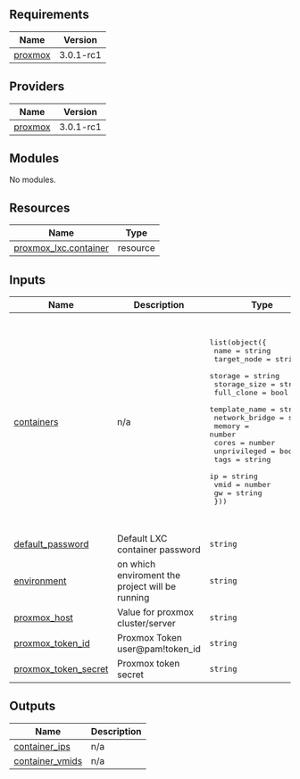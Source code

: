 ## Requirements

| Name | Version |
|------|---------|
| <a name="requirement_proxmox"></a> [proxmox](#requirement\_proxmox) | 3.0.1-rc1 |

## Providers

| Name | Version |
|------|---------|
| <a name="provider_proxmox"></a> [proxmox](#provider\_proxmox) | 3.0.1-rc1 |

## Modules

No modules.

## Resources

| Name | Type |
|------|------|
| [proxmox_lxc.container](https://registry.terraform.io/providers/telmate/proxmox/3.0.1-rc1/docs/resources/lxc) | resource |

## Inputs

| Name | Description | Type | Default | Required |
|------|-------------|------|---------|:--------:|
| <a name="input_containers"></a> [containers](#input\_containers) | n/a | <pre>list(object({<br>        name = string<br>        target_node = string<br>        storage = string<br>        storage_size = string<br>        full_clone = bool<br>        template_name = string<br>        network_bridge = string<br>        memory = number<br>        cores  = number<br>        unprivileged = bool<br>        tags = string<br>        ip   = string<br>        vmid = number<br>        gw   = string<br>    }))</pre> | <pre>[<br>  {<br>    "cores": 2,<br>    "full_clone": true,<br>    "gw": "192.168.0.1",<br>    "ip": "192.168.0.200/24",<br>    "memory": 2048,<br>    "name": "container",<br>    "network_bridge": "vmbr0",<br>    "storage": "Kingstone-data",<br>    "storage_size": "10G",<br>    "tags": "tofu",<br>    "target_node": "proxmox",<br>    "template_name": "samsung-ssd:vztmpl/ubuntu-22.04-standard_22.04-1_amd64.tar.zst",<br>    "unprivileged": true,<br>    "vmid": 200<br>  }<br>]</pre> | no |
| <a name="input_default_password"></a> [default\_password](#input\_default\_password) | Default LXC container password | `string` | `"changeme"` | no |
| <a name="input_environment"></a> [environment](#input\_environment) | on which enviroment the project will be running | `string` | `"dev"` | no |
| <a name="input_proxmox_host"></a> [proxmox\_host](#input\_proxmox\_host) | Value for proxmox cluster/server | `string` | `"https://192.168.0.131:8006/api2/json"` | no |
| <a name="input_proxmox_token_id"></a> [proxmox\_token\_id](#input\_proxmox\_token\_id) | Proxmox Token user@pam!token\_id | `string` | `"terraform-prov@pve!terraform"` | no |
| <a name="input_proxmox_token_secret"></a> [proxmox\_token\_secret](#input\_proxmox\_token\_secret) | Proxmox token secret | `string` | n/a | yes |

## Outputs

| Name | Description |
|------|-------------|
| <a name="output_container_ips"></a> [container\_ips](#output\_container\_ips) | n/a |
| <a name="output_container_vmids"></a> [container\_vmids](#output\_container\_vmids) | n/a |
